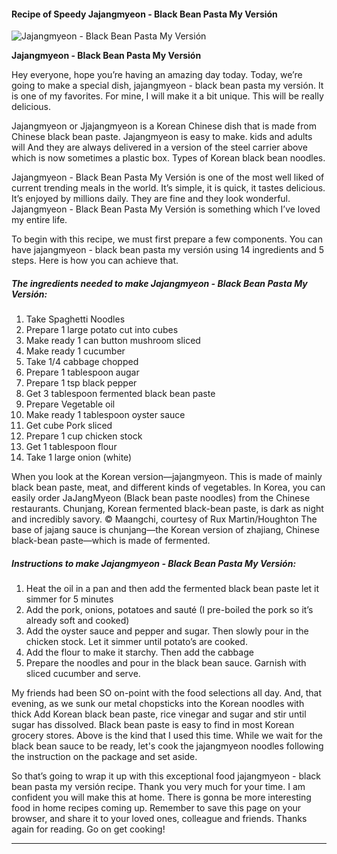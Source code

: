            

#### Recipe of Speedy Jajangmyeon - Black Bean Pasta My Versión

![Jajangmyeon - Black Bean Pasta My Versión](https://img-global.cpcdn.com/recipes/fce9c9c735d15d83/751x532cq70/jajangmyeon-black-bean-pasta-my-version-recipe-main-photo.jpg)

**Jajangmyeon - Black Bean Pasta My Versión**

Hey everyone, hope you’re having an amazing day today. Today, we’re going to make a special dish, jajangmyeon - black bean pasta my versión. It is one of my favorites. For mine, I will make it a bit unique. This will be really delicious.

Jajangmyeon or Jjajangmyeon is a Korean Chinese dish that is made from Chinese black bean paste. Jajangmyeon is easy to make. kids and adults will And they are always delivered in a version of the steel carrier above which is now sometimes a plastic box. Types of Korean black bean noodles.

Jajangmyeon - Black Bean Pasta My Versión is one of the most well liked of current trending meals in the world. It’s simple, it is quick, it tastes delicious. It’s enjoyed by millions daily. They are fine and they look wonderful. Jajangmyeon - Black Bean Pasta My Versión is something which I’ve loved my entire life.

To begin with this recipe, we must first prepare a few components. You can have jajangmyeon - black bean pasta my versión using 14 ingredients and 5 steps. Here is how you can achieve that.

##### The ingredients needed to make Jajangmyeon - Black Bean Pasta My Versión:

1.  Take Spaghetti Noodles
2.  Prepare 1 large potato cut into cubes
3.  Make ready 1 can button mushroom sliced
4.  Make ready 1 cucumber
5.  Take 1/4 cabbage chopped
6.  Prepare 1 tablespoon augar
7.  Prepare 1 tsp black pepper
8.  Get 3 tablespoon fermented black bean paste
9.  Prepare Vegetable oil
10.  Make ready 1 tablespoon oyster sauce
11.  Get cube Pork sliced
12.  Prepare 1 cup chicken stock
13.  Get 1 tablespoon flour
14.  Take 1 large onion (white)

When you look at the Korean version—jajangmyeon. This is made of mainly black bean paste, meat, and different kinds of vegetables. In Korea, you can easily order JaJangMyeon (Black bean paste noodles) from the Chinese restaurants. Chunjang, Korean fermented black-bean paste, is dark as night and incredibly savory. © Maangchi, courtesy of Rux Martin/Houghton The base of jajang sauce is chunjang—the Korean version of zhajiang, Chinese black-bean paste—which is made of fermented.

##### Instructions to make Jajangmyeon - Black Bean Pasta My Versión:

1.  Heat the oil in a pan and then add the fermented black bean paste let it simmer for 5 minutes
2.  Add the pork, onions, potatoes and sauté (I pre-boiled the pork so it’s already soft and cooked)
3.  Add the oyster sauce and pepper and sugar. Then slowly pour in the chicken stock. Let it simmer until potato’s are cooked.
4.  Add the flour to make it starchy. Then add the cabbage
5.  Prepare the noodles and pour in the black bean sauce. Garnish with sliced cucumber and serve.

My friends had been SO on-point with the food selections all day. And, that evening, as we sunk our metal chopsticks into the Korean noodles with thick Add Korean black bean paste, rice vinegar and sugar and stir until sugar has dissolved. Black bean paste is easy to find in most Korean grocery stores. Above is the kind that I used this time. While we wait for the black bean sauce to be ready, let's cook the jajangmyeon noodles following the instruction on the package and set aside.

So that’s going to wrap it up with this exceptional food jajangmyeon - black bean pasta my versión recipe. Thank you very much for your time. I am confident you will make this at home. There is gonna be more interesting food in home recipes coming up. Remember to save this page on your browser, and share it to your loved ones, colleague and friends. Thanks again for reading. Go on get cooking!

* * *